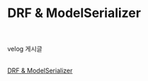 # DRF & ModelSerializer
<br/>
<br/>velog 게시글<br/>
<br/>

[DRF & ModelSerializer](https://velog.io/@kimjihong/DRF-ModelSerializer)
